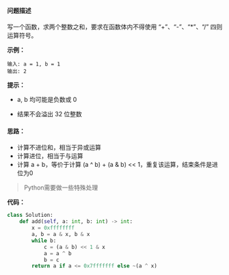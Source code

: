 #### **问题描述**

写一个函数，求两个整数之和，要求在函数体内不得使用 “+”、“-”、“*”、“/” 四则运算符号。

 

**示例：**

```
输入: a = 1, b = 1
输出: 2
```

**提示：**

* a, b 均可能是负数或 0

* 结果不会溢出 32 位整数



#### **思路：**

* 计算不进位和，相当于异或运算
* 计算进位，相当于与运算
* 计算 a + b，等价于计算 (a ^ b) + (a & b) << 1，重复该运算，结束条件是进位为0

> Python需要做一些特殊处理



**代码：**

```python
class Solution:
    def add(self, a: int, b: int) -> int:
        x = 0xffffffff
        a, b = a & x, b & x
        while b:
            c = (a & b) << 1 & x
            a = a ^ b
            b = c
        return a if a <= 0x7fffffff else ~(a ^ x)
```

